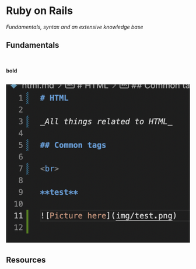 # Ruby on Rails

_Fundamentals, syntax and an extensive knowledge base_

## Fundamentals

<br>

**bold**

## ![Picture here](img/code_sample.png)

## **Resources**

<br>
